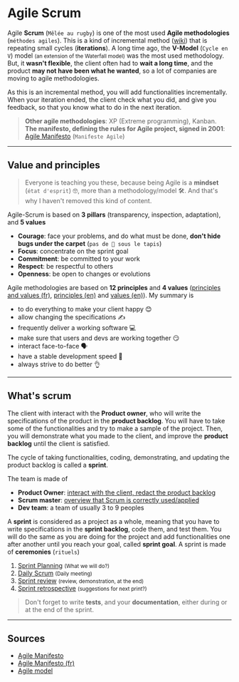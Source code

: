 # Agile Scrum

Agile **Scrum** (`Mêlée au rugby`) is one of the most used **Agile methodologies** (`méthodes agiles`). This is a kind of incremental method ([wiki](https://en.wikipedia.org/wiki/Incremental_build_model)) that is repeating small cycles (**iterations**). A long time ago, the **V-Model** (`Cycle en V`) model <small>(an extension of the Waterfall model)</small> was the most used methodology. But, it **wasn't flexible**, the client often had to **wait a long time**, and the product **may not have been what he wanted**, so a lot of companies are moving to agile methodologies.

As this is an incremental method, you will add functionalities incrementally. When your iteration ended, the client check what you did, and give you feedback, so that you know what to do in the next iteration.

> **Other agile methodologies**: XP (Extreme programming), Kanban. <br>
> **The manifesto, defining the rules for Agile project, signed in 2001**: [Agile Manifesto](https://agilemanifesto.org/) (`Manifeste Agile`)

<hr class="sl">

## Value and principles

> Everyone is teaching you these, because being Agile is a **mindset** (`état d'esprit`) 🤓, more than a methodology/model 🛠. And that's why I haven't removed this kind of content.

Agile-Scrum is based on **3 pillars** (transparency, inspection, adaptation), and **5 values**

* **Courage**: face your problems, and do what must be done, **don't hide bugs under the carpet** (`pas de 🐛 sous le tapis`)
* **Focus**: concentrate on the sprint goal
* **Commitment**: be committed to your work
* **Respect**: be respectful to others
* **Openness**: be open to changes or evolutions

Agile methodologies are based on **12 principles** and **4 values** ([principles and values (fr)](https://manifesteagile.fr/index.html), [principles (en)](https://agilemanifesto.org/principles.html) and [values (en)](https://agilemanifesto.org/)). My summary is

* to do everything to make your client happy 😊
* allow changing the specifications  ✍️
* frequently deliver a working software 💻
* make sure that users and devs are working together 😏
* interact face-to-face 🗣️
* have a stable development speed 🧐
* always strive to do better 👌

<hr class="sr">

## What's scrum

The client with interact with the **Product owner**, who will write the specifications of the product in the **product backlog**. You will have to take some of the functionalities and try to make a sample of the project. Then, you will demonstrate what you made to the client, and improve the **product backlog** until the client is satisfied.

The cycle of taking functionalities, coding, demonstrating, and updating the product backlog is called a **sprint**.

The team is made of 

* **Product Owner**: [interact with the client, redact the product backlog](roles/po.md)
* **Scrum master**: [overview that Scrum is correctly used/applied](roles/sm.md)
* **Dev team**: a team of usually 3 to 9 peoples

A **sprint** is considered as a project as a whole, meaning that you have to write specifications in the **sprint backlog**, code them, and test them. You will do the same as you are doing for the project and add functionalities one after another until you reach your goal, called **sprint goal**. A sprint is made of **ceremonies** (`rituels`)

1. [Sprint Planning](sprint/planning.md) <small>(What we will do?)</small>
2. [Daily Scrum](sprint/daily.md) <small>(Daily meeting)</small>
3. [Sprint review](sprint/review.md) <small>(review, demonstration, at the end)</small>
4. [Sprint retrospective](sprint/retrospective.md) <small>(suggestions for next print?)</small>

> Don't forget to write **tests**, and your **documentation**, either during or at the end of the sprint.

<hr class="sr">

## Sources

* [Agile Manifesto](https://agilemanifesto.org/)
* [Agile Manifesto (fr)](https://manifesteagile.fr/index.html)
* [Agile model](http://tryqa.com/what-is-agile-model-advantages-disadvantages-and-when-to-use-it/)